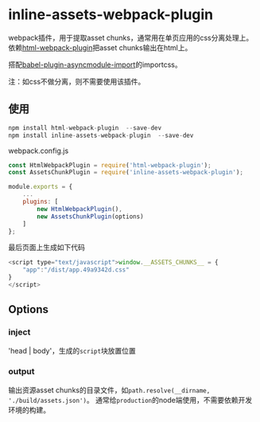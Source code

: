 # inline-assets-webpack-plugin

webpack插件，用于提取asset chunks，通常用在单页应用的css分离处理上。依赖[html-webpack-plugin](https://github.com/jantimon/html-webpack-plugin)把asset chunks输出在html上。

搭配[babel-plugin-asyncmodule-import](https://github.com/caoren/react-asyncmodule/tree/master/packages/asyncmodule-import/)的importcss。

注：如css不做分离，则不需要使用该插件。

## 使用

```javascript
npm install html-webpack-plugin  --save-dev
npm install inline-assets-webpack-plugin  --save-dev
```

webpack.config.js

```javascript
const HtmlWebpackPlugin = require('html-webpack-plugin');
const AssetsChunkPlugin = require('inline-assets-webpack-plugin');

module.exports = {
    ...
    plugins: [
        new HtmlWebpackPlugin(),
        new AssetsChunkPlugin(options)
    ]
};
```
最后页面上生成如下代码
```javascript
<script type="text/javascript">window.__ASSETS_CHUNKS__ = {
    "app":"/dist/app.49a9342d.css"
}
</script>
```

## Options

### inject

'head | body'，生成的`script`块放置位置

### output

输出资源asset chunks的目录文件，如`path.resolve(__dirname, './build/assets.json')`。
通常给`production`的node端使用，不需要依赖开发环境的构建。